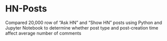 # HN-Posts
Compared 20,000 row of “Ask HN” and “Show HN” posts using Python and Jupyter Notebook to determine whether post type and post-creation time affect average number of comments
